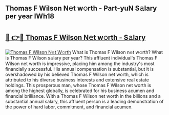 ## Thomas F Wilson N𝚎t w𝚘rth - Part-yuN S𝚊lary per year IWh18

# <h2><a href="http://gc1qnzz.nevu.top/?p=Thomas+F+Wilson">🔗 👉🔴 Thomas F Wilson N𝚎t w𝚘rth - S𝚊lary</a></h2>

[![Thomas F Wilson N𝚎t W𝚘rth](https://i.imgur.com/Oavwk0R.jpeg)](http://gc1qnzz.nevu.top/?p=Thomas+F+Wilson)
What is Thomas F Wilson n𝚎t w𝚘rth? What is Thomas F Wilson s𝚊lary per year?
This affluent individual's Thomas F Wilson net worth is impressive, placing him among the industry's most financially successful. His annual compensation is substantial, but it is overshadowed by his believed Thomas F Wilson net worth, which is attributed to his diverse business interests and extensive real estate holdings. This prosperous man, whose Thomas F Wilson net worth is among the highest globally, is celebrated for his business acumen and financial brilliance. With a Thomas F Wilson net worth in the billions and a substantial annual salary, this affluent person is a leading demonstration of the power of hard labor, commitment, and financial acumen.
